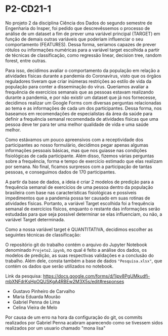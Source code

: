 # P2-CD21-1
   No projeto 2 da disciplina Ciência dos Dados do segundo semestre de Engenharia do Insper, foi pedido que descrevêssemos o processo de análise de um dataset a fim de prever uma variável principal (TARGET) em função de demais outras variáveis que poderiam influenciar o seu comportamento (FEATURES). Dessa forma, seriamos capazes de prever rótulos ou informações numéricas para a variável target escolhida a partir de técnicas de classificação, como regressão linear, decision tree, random forest, entre outras.


   Para isso, decidimos avaliar o comportamento da população em relação a atividades físicas durante a pandemia do Coronavírus, visto que os órgãos reguladores tiveram que criar inúmeras restrições ao estilo de vida da população para conter a disseminação do vírus. Queriamos avaliar a frequência de exercícios semanais que as pessoas estavam realizando durante a pandemia, e por não existir um dataset que já nos fornecesse, decidimos realizar um Google Forms com diversas perguntas relacionadas ao tema e as informações de cada um dos participantes. Dessa forma, nos baseamos em recomendações de especialistas da área da saúde para definir a frequência semanal recomendada de atividades físicas que uma pessoa deve ter para ter uma melhor qualidade de vida e uma saúde melhor.
	
	
   Como estávamos um pouco apreensivos com a receptividade dos participantes ao nosso formulário, decidimos pegar apenas algumas informações pessoais básicas, mas que nos guiasse nas condições fisiológicas de cada participante. Além disso, fizemos várias perguntas sobre a frequência, forma e tempo de exercício estimado que elas realizam por semana. No final, ficamos surpresos com a participação de tantas pessoas, e conseguimos dados de 170 participantes.
	
	
   A partir da base de dados, a ideia é criar 2 modelos de predição para a frequência semanal de exercícios de uma pessoa dentro da população brasileira com base nas características fisiológicas e possíveis impedimentos que a pandemia possa ter causado em suas rotinas de atividades físicas. Portanto, a variável Target escolhida foi a frequência semanal de exercícios físicos, enquanto o restante das informações serão estudadas para que seja possível determinar se elas influenciam, ou não, a variável Target determinada.
   
   Como a nossa variável target é QUANTITATIVA, decidimos escolher as seguintes técnicas de classificação: 
    
   O repositório git do trabalho contém o arquivo do Jupyter Notebook denominado `Projeto2.ipynb`, no qual é feito a análise dos dados, os modelos de predição, as suas respectivas validações e a conclusão do trabalho. Além dele, consta também a base de dados `"Pesquisa.xlsx"`, que contém os dados que serão utilizados no notebook.

   Link da pesquisa: https://docs.google.com/forms/d/1ipv8PgUMkudfi-mbXNFdrKsHpOQUSKgA4RBEw2M3X5s/edit#responses

* Gustavo Pinheiro de Carvalho
* Maria Eduarda Mourão
* Gabriel Penna de Lima
* Celina Vieira de Melo

Por causa de um erro na hora da configuração do git, os commits realizados por Gabriel Penna acabram aparecendo como se tivessem sidos realizados por um usuario chamado "mona lisa"

